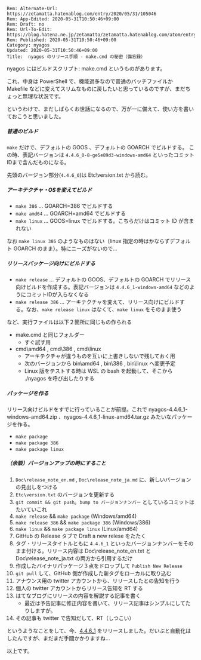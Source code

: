 ```header
Rem: Alternate-Url: https://zetamatta.hatenablog.com/entry/2020/05/31/105046
Rem: App-Edited: 2020-05-31T10:50:46+09:00
Rem: Draft: no
Rem: Url-To-Edit: https://blog.hatena.ne.jp/zetamatta/zetamatta.hatenablog.com/atom/entry/26006613576917723
Rem: Published: 2020-05-31T10:50:46+09:00
Category: nyagos
Updated: 2020-05-31T10:50:46+09:00
Title:  nyagos のリリース手順 - make.cmd の秘密（備忘録）
```
nyagos にはビルドスクリプト: make.cmd というものがあります。

これ、中身は PowerShell で、機能過多なので普通のバッチファイルか Makefile などに変えてスリムなものに戻したいと思っているのですが、まだちょっと無理な状況です。

というわけで、まだしばらくお世話になるので、万が一に備えて、使い方を書いておこうと思いました。

##### 普通のビルド

`make` だけで、デフォルトの GOOS 、デフォルトの GOARCH でビルドする。
この時、表記バージョンは `4.4.6_0-8-ge5e89d3-windows-amd64` といったコミットIDまで含んだものになる。

先頭のバージョン部分(`4.4.6_0`)は Etc\version.txt から読む。

##### アーキテクチャ・OSを変えてビルド

* `make 386` …  GOARCH=386 でビルドする
* `make amd64` … GOARCH=amd64 でビルドする
* `make linux` … GOOS=linux でビルドする。こちらだけはコミット ID が含まれない

なお `make linux 386` のようなものはない（linux 指定の時はかならずデフォルト GOARCH のまま）。特にニーズがないので…

##### リリースパッケージ向けにビルドする

* `make release` … デフォルトの GOOS、デフォルトの GOARCH でリリース向けビルドを作成する。表記バージョンは `4.4.6_1-windows-amd64` などのようにコミットIDが入らなくなる
* `make release 386` … アーキテクチャを変えて、リリース向けにビルドする。なお、`make release linux` はなくて、`make linux` をそのまま使う

など、実行ファイルは以下２箇所に同じもの作られる

* make.cmd と同じフォルダー
    * すぐ試す用
* cmd\amd64 , cmd\386 , cmd\linux
    * アーキテクチャが違うものを互いに上書きしないで残しておく用
    * 次のバージョンから bin\amd64 , bin\386 , bin\linux へ変更予定
    * Linux 版をテストする時は WSL の bash を起動して、そこから ./nyagos を呼び出したりする

##### パッケージを作る

リリース向けビルドをすでに行っていることが前提。これで nyagos-4.4.6_1-windows-amd64.zip 、nyagos-4.4.6_1-linux-amd64.tar.gz みたいなパッケージを作る。

* `make package`
* `make package 386`
* `make package linux`

##### （余談）バージョンアップの時にすること

1. `Doc\release_note_en.md` , `Doc\release_note_ja.md` に、新しいバージョンの見出しをつける
2. `Etc\version.txt` のバージョンを更新する
3. `git commit && git push`。`bump to バージョンナンバー` としているコミットはたいていこれ
4. `make release` && `make package` (Windows/amd64)
5. `make release 386` && `make package 386` (Windows/386)
6. `make linux` && `make package linux` (Linux/amd64)
7. GitHub の Release タブで Draft a new relese をたたく
8. タグ・リリースタイトルともに `4.4.6_1` といったバージョンナンバーをそのまま付ける。リリース内容は Doc\release_note_en.txt と Doc\release_note_ja.txt の両方から引用するだけ
9. 作成したバイナリパッケージ３点をドロップして `Publish New Release`
10. `git pull` して、GitHub 側が作成した新タグをローカルに取り込む
11. アナウンス用の twitter アカウントから、リリースしたとの告知を行う
12. 個人の twitter アカウントからリリース告知を RT する
13. はてなブログにリリースの内容を解説する記事を書く
    * 最近は予告記事に修正内容を書いて、リリース記事はシンプルにしてたりしますが。
14. その記事も twitter で告知だして、RT（しつこい）

というようなことをして、今、[4.4.6_1](https://github.com/zetamatta/nyagos/releases/tag/4.4.6_1) をリリースしました。だいぶと自動化はしたんですが、まだまだ手間かかりますね…

以上です。
